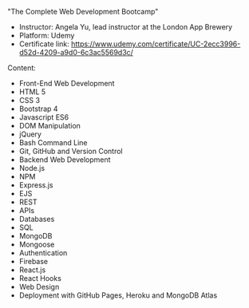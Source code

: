"The Complete Web Development Bootcamp"  

* Instructor: Angela Yu, lead instructor at the London App Brewery  
* Platform: Udemy  
* Certificate link: https://www.udemy.com/certificate/UC-2ecc3996-d52d-4209-a9d0-6c3ac5569d3c/  

Content:
- Front-End Web Development
- HTML 5
- CSS 3
- Bootstrap 4
- Javascript ES6
- DOM Manipulation
- jQuery
- Bash Command Line
- Git, GitHub and Version Control
- Backend Web Development
- Node.js
- NPM
- Express.js
- EJS
- REST
- APIs
- Databases
- SQL
- MongoDB
- Mongoose
- Authentication
- Firebase
- React.js
- React Hooks
- Web Design
- Deployment with GitHub Pages, Heroku and MongoDB Atlas
